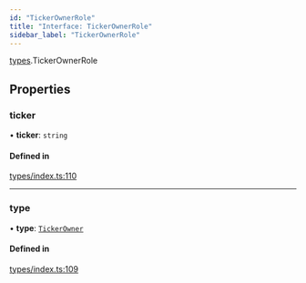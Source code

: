 ```yaml
---
id: "TickerOwnerRole"
title: "Interface: TickerOwnerRole"
sidebar_label: "TickerOwnerRole"
---
```


[types](../../../modules/Types/Types.md).TickerOwnerRole

## Properties

### ticker

• **ticker**: `string`

#### Defined in

[types/index.ts:110](https://github.com/PolymeshAssociation/polymesh-sdk/blob/968f8d70c/src/types/index.ts#L110)

___

### type

• **type**: [`TickerOwner`](../../../enums/Types/RoleType/RoleType.md#tickerowner)

#### Defined in

[types/index.ts:109](https://github.com/PolymeshAssociation/polymesh-sdk/blob/968f8d70c/src/types/index.ts#L109)

